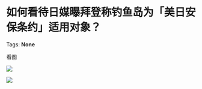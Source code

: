# 如何看待日媒曝拜登称钓鱼岛为「美日安保条约」适用对象？

Tags: **None**

看图

![](https://pic4.zhimg.com/50/v2-e41f63caeebffa47d93f1e68d4176753_hd.jpg?source=1940ef5c)  


![](https://pic1.zhimg.com/50/v2-4711f17cdf22cd110ac51c0ef9441a0b_hd.jpg?source=1940ef5c)

